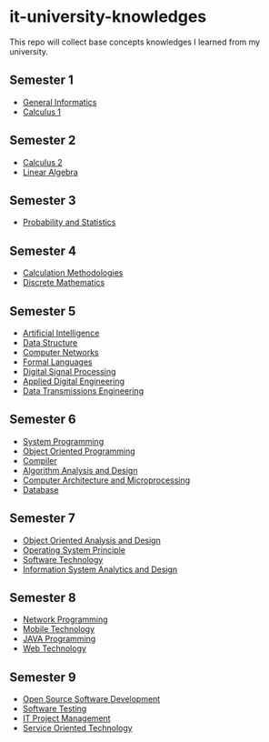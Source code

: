 # it-university-knowledges
This repo will collect base concepts knowledges I learned from my university.

## Semester 1

- [General Informatics][General Informatics]
- [Calculus 1][Calculus 1]
  
## Semester 2

- [Calculus 2][Calculus 2]
- [Linear Algebra][Linear Algebra]

## Semester 3

- [Probability and Statistics][Probability and Statistics]

## Semester 4

- [Calculation Methodologies][Calculation Methodologies]
- [Discrete Mathematics][Discrete Mathematics]

## Semester 5

- [Artificial Intelligence][Artificial Intelligence]
- [Data Structure][Data Structure]
- [Computer Networks][Computer Networks]
- [Formal Languages][Formal Languages]
- [Digital Signal Processing][Digital Signal Processing]
- [Applied Digital Engineering][Applied Digital Engineering]
- [Data Transmissions Engineering][Data Transmissions Engineering]

## Semester 6

- [System Programming][System Programming]
- [Object Oriented Programming][Object Oriented Programming]
- [Compiler][Compiler]
- [Algorithm Analysis and Design][Algorithm Analysis and Design]
- [Computer Architecture and Microprocessing][Computer Architecture and Microprocessing]
- [Database][Database]

## Semester 7

- [Object Oriented Analysis and Design][Object Oriented Analysis and Design]
- [Operating System Principle][Operating System Principle]
- [Software Technology][Software Engineering]
- [Information System Analytics and Design][Information System Analytics and Design]

## Semester 8

- [Network Programming][Network Programming]
- [Mobile Technology][Mobile Technology]
- [JAVA Programming][JAVA Programming]
- [Web Technology][Web Technology]

## Semester 9

- [Open Source Software Development][Open Source Software Development]
- [Software Testing][Software Testing]
- [IT Project Management][IT Project Management]
- [Service Oriented Technology][Service Oriented Technology]

[Calculus 1]: #
[General Informatics]: #
[Calculus 2]: #
[Linear Algebra]: #
[Probability and Statistics]: #
[Calculation Methodologies]: #
[Discrete Mathematics]: #
[Artificial Intelligence]: #
[Data Structure]: #
[Computer Networks]: #
[Formal Languages]: #
[Digital Signal Processing]: #
[Applied Digital Engineering]: #
[Data Transmissions Engineering]: #
[System Programming]: #
[Object Oriented Programming]: #
[Compiler]: #
[Algorithm Analysis and Design]: #
[Computer Architecture and Microprocessing]: #
[Database]: #
[Object Oriented Analysis and Design]: #
[Operating System Principle]: #
[Software Engineering]: #
[Information System Analytics and Design]: ./doc/information-system-analytics-and-design.md
[Network Programming]: ./doc/network-programming.md
[Mobile Technology]: ./doc/mobile-technology.md
[JAVA Programming]: ./doc/java-programming.md
[Web Technology]: ./doc/web-technology.md
[Open Source Software Development]: ./doc/open-source-software-development.md
[Software Testing]: ./doc/software-testing.md
[IT Project Management]: ./doc/it-project-management.md
[Service Oriented Technology]: ./doc/service-oriented-technology.md
